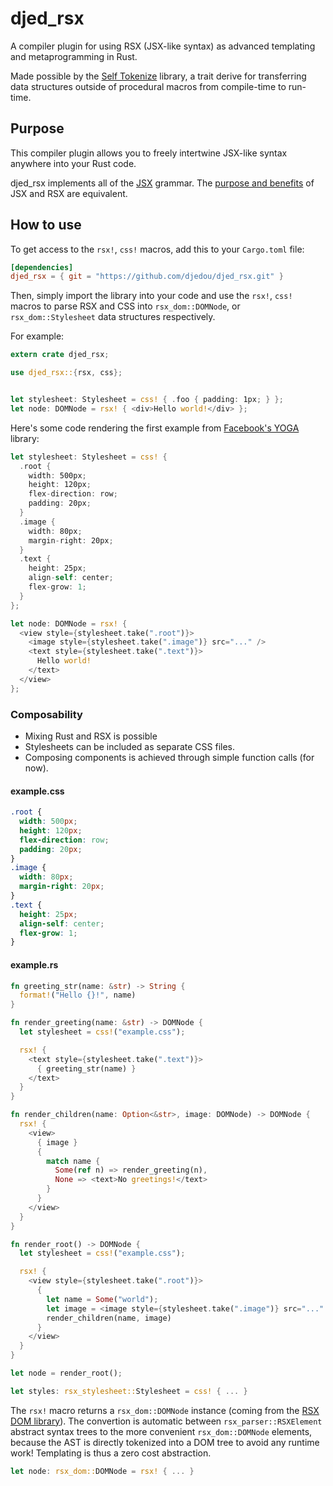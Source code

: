 
# djed_rsx

A compiler plugin for using RSX (JSX-like syntax) as advanced templating and metaprogramming in Rust.

Made possible by the [Self Tokenize](https://github.com/victorporof/rsx) library, a trait derive for transferring data structures outside of procedural macros from compile-time to run-time.


## Purpose

This compiler plugin allows you to freely intertwine JSX-like syntax anywhere into your Rust code.

djed_rsx implements all of the [JSX](http://facebook.github.io/jsx) grammar. The [purpose and benefits](https://reactjs.co/2015/08/04/advantages-of-jsx/) of JSX and RSX are equivalent.

## How to use
To get access to the `rsx!`, `css!` macros, add this to your `Cargo.toml` file:

```toml
[dependencies]
djed_rsx = { git = "https://github.com/djedou/djed_rsx.git" }
```

Then, simply import the library into your code and use the `rsx!`, `css!` macros to parse RSX and CSS into `rsx_dom::DOMNode`, or `rsx_dom::Stylesheet` data structures respectively.

For example:

```rust
extern crate djed_rsx;

use djed_rsx::{rsx, css};


let stylesheet: Stylesheet = css! { .foo { padding: 1px; } };
let node: DOMNode = rsx! { <div>Hello world!</div> };
```

Here's some code rendering the first example from [Facebook's YOGA](https://facebook.github.io/yoga/) library:

```rust
let stylesheet: Stylesheet = css! {
  .root {
    width: 500px;
    height: 120px;
    flex-direction: row;
    padding: 20px;
  }
  .image {
    width: 80px;
    margin-right: 20px;
  }
  .text {
    height: 25px;
    align-self: center;
    flex-grow: 1;
  }
};

let node: DOMNode = rsx! {
  <view style={stylesheet.take(".root")}>
    <image style={stylesheet.take(".image")} src="..." />
    <text style={stylesheet.take(".text")}>
      Hello world!
    </text>
  </view>
};
```

### Composability

- Mixing Rust and RSX is possible
- Stylesheets can be included as separate CSS files.
- Composing components is achieved through simple function calls (for now).

#### example.css
```css
.root {
  width: 500px;
  height: 120px;
  flex-direction: row;
  padding: 20px;
}
.image {
  width: 80px;
  margin-right: 20px;
}
.text {
  height: 25px;
  align-self: center;
  flex-grow: 1;
}
```

#### example.rs
```rust
fn greeting_str(name: &str) -> String {
  format!("Hello {}!", name)
}

fn render_greeting(name: &str) -> DOMNode {
  let stylesheet = css!("example.css");

  rsx! {
    <text style={stylesheet.take(".text")}>
      { greeting_str(name) }
    </text>
  }
}

fn render_children(name: Option<&str>, image: DOMNode) -> DOMNode {
  rsx! {
    <view>
      { image }
      {
        match name {
          Some(ref n) => render_greeting(n),
          None => <text>No greetings!</text>
        }
      }
    </view>
  }
}

fn render_root() -> DOMNode {
  let stylesheet = css!("example.css");

  rsx! {
    <view style={stylesheet.take(".root")}>
      {
        let name = Some("world");
        let image = <image style={stylesheet.take(".image")} src="..." />;
        render_children(name, image)
      }
    </view>
  }
}

let node = render_root();
```

```rust
let styles: rsx_stylesheet::Stylesheet = css! { ... }
```

The `rsx!` macro returns a `rsx_dom::DOMNode` instance (coming from the [RSX DOM library](https://github.com/victorporof/rsx-dom)). The convertion is automatic between `rsx_parser::RSXElement` abstract syntax trees to the more convenient `rsx_dom::DOMNode` elements, because the AST is directly tokenized into a DOM tree to avoid any runtime work! Templating is thus a zero cost abstraction.

```rust
let node: rsx_dom::DOMNode = rsx! { ... }
```
